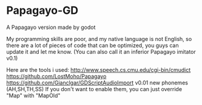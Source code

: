 # Papagayo-GD
A Papagayo version made by godot

My programming skills are poor, and my native language is not English, 
so there are a lot of pieces of code that can be optimized, you guys can update it and let me know.
(You can also call it an inferior Papagayo imitator v0.1)

Here are the tools i used:
	http://www.speech.cs.cmu.edu/cgi-bin/cmudict
	https://github.com/LostMoho/Papagayo
	https://github.com/Gianclgar/GDScriptAudioImport
v0.01
new phonemes (AH,SH,TH,SS)
If you don't want to enable them, you can just override "Map" with "MapOld"
